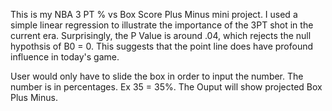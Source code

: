 This is my NBA 3 PT % vs Box Score Plus Minus mini project. I used a simple linear regression to illustrate the importance of the 3PT shot in the current era. Surprisingly, the P Value is around .04, which rejects the null hypothsis of B0 = 0. This suggests that the point line does have profound influence in today's game. 

User would only have to slide the box in order to input the number. The number is in percentages. Ex 35 = 35%. The Ouput will show projected Box Plus Minus.
